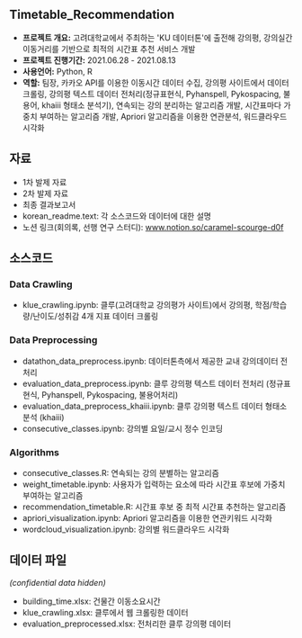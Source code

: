 ## Timetable_Recommendation
- <b>프로젝트 개요:</b> 고려대학교에서 주최하는 'KU 데이터톤'에 출전해 강의평, 강의실간 이동거리를 기반으로 최적의 시간표 추천 서비스 개발
- <b>프로젝트 진행기간:</b> 2021.06.28 - 2021.08.13
- <b>사용언어:</b> Python, R
- <b>역할:</b> 팀장, 카카오 API를 이용한 이동시간 데이터 수집, 강의평 사이트에서 데이터 크롤링, 강의평 텍스트 데이터 전처리(정규표현식, Pyhanspell, Pykospacing, 불용어, khaiii 형태소 분석기), 연속되는 강의 분리하는 알고리즘 개발, 시간표마다 가중치 부여하는 알고리즘 개발, Apriori 알고리즘을 이용한 연관분석, 워드클라우드 시각화

## 자료
- 1차 발제 자료
- 2차 발제 자료
- 최종 결과보고서
- korean_readme.text: 각 소스코드와 데이터에 대한 설명
- 노션 링크(회의록, 선행 연구 스터디): www.notion.so/caramel-scourge-d0f



## 소스코드
### Data Crawling
- klue_crawling.ipynb: 클루(고려대학교 강의평가 사이트)에서 강의평, 학점/학습량/난이도/성취감 4개 지표 데이터 크롤링

### Data Preprocessing
- datathon_data_preprocess.ipynb: 데이터톤측에서 제공한 교내 강의데이터 전처리
- evaluation_data_preprocess.ipynb: 클루 강의평 텍스트 데이터 전처리 (정규표현식, Pyhanspell, Pykospacing, 불용어처리)
- evaluation_data_preprocess_khaiii.ipynb: 클루 강의평 텍스트 데이터 형태소 분석 (khaiii)
- consecutive_classes.ipynb: 강의별 요일/교시 정수 인코딩

### Algorithms
- consecutive_classes.R: 연속되는 강의 분별하는 알고리즘
- weight_timetable.ipynb: 사용자가 입력하는 요소에 따라 시간표 후보에 가중치 부여하는 알고리즘
- recommendation_timetable.R: 시간표 후보 중 최적 시간표 추천하는 알고리즘
- apriori_visualization.ipynb: Apriori 알고리즘을 이용한 연관키워드 시각화
- wordcloud_visualization.ipynb: 강의별 워드클라우드 시각화

## 데이터 파일
*(confidential data hidden)*
- building_time.xlsx: 건물간 이동소요시간
- klue_crawling.xlsx: 클루에서 웹 크롤링한 데이터
- evaluation_preprocessed.xlsx: 전처리한 클루 강의평 데이터
